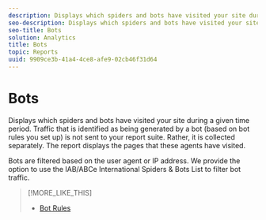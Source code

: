 ```yaml
---
description: Displays which spiders and bots have visited your site during a given time period. Traffic that is identified as being generated by a bot (based on bot rules you set up) is not sent to your report suite. Rather, it is collected separately. The report displays the pages that these agents have visited.
seo-description: Displays which spiders and bots have visited your site during a given time period. Traffic that is identified as being generated by a bot (based on bot rules you set up) is not sent to your report suite. Rather, it is collected separately. The report displays the pages that these agents have visited.
seo-title: Bots
solution: Analytics
title: Bots
topic: Reports
uuid: 9909ce3b-41a4-4ce8-afe9-02cb46f31d64
---
```


# Bots

Displays which spiders and bots have visited your site during a given time period. Traffic that is identified as being generated by a bot (based on bot rules you set up) is not sent to your report suite. Rather, it is collected separately. The report displays the pages that these agents have visited.

 Bots are filtered based on the user agent or IP address. We provide the option to use the IAB/ABCe International Spiders & Bots List to filter bot traffic.

>[!MORE_LIKE_THIS]
>
>* [Bot Rules](https://marketing.adobe.com/resources/help/en_US/admin/c_bot_rules.html)
